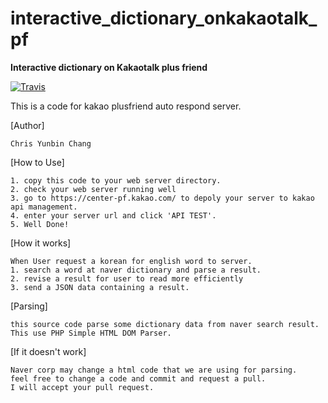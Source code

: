 # interactive_dictionary_onkakaotalk_pf

**Interactive dictionary on Kakaotalk plus friend**

[![Travis](https://img.shields.io/badge/<build>-<unkown>-<lightgrey>.svg)]()

This is a code for kakao plusfriend auto respond server.

[Author]

    Chris Yunbin Chang

    
[How to Use]

    1. copy this code to your web server directory.
    2. check your web server running well
    3. go to https://center-pf.kakao.com/ to depoly your server to kakao api management.
    4. enter your server url and click 'API TEST'.
    5. Well Done!
         
    
    
[How it works]

    When User request a korean for english word to server.
    1. search a word at naver dictionary and parse a result.
	2. revise a result for user to read more efficiently
	3. send a JSON data containing a result.


[Parsing]
	
	this source code parse some dictionary data from naver search result.
	This use PHP Simple HTML DOM Parser.
        
[If it doesn't work]

    Naver corp may change a html code that we are using for parsing.
	feel free to change a code and commit and request a pull.
	I will accept your pull request.